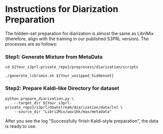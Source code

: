 # Instructions for Diarization Preparation

The hidden-set preparation for diarization is almost the same as LibriMix (therefore, align with the training in our published S3PRL version). The processes are as follows:

### Step1: Generate Mixture from MetaData

```
cd ${Your_s3prl-private_repo}/preprocess/diarization/scripts

./generate_librimix.sh ${Your_unzipped_hiddenset}
```

### Step2: Prepare Kaldi-like Directory for dataset

```
python prepare_diarization.py \
    --target_dir ${Your_s3prl-private_repo}/s3prl/downstream/diarization/data/lxt \
    --source_dir "Libri2Mix/wav16k/max/metadata"
```

After you see the log "Successfully finish Kaldi-style preparation", the data is ready to use.
